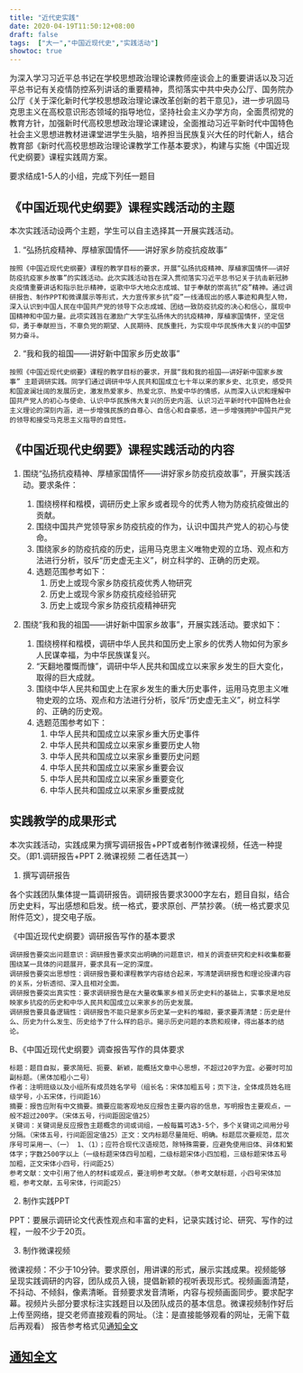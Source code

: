 ```yaml
---
title: "近代史实践"
date: 2020-04-19T11:50:12+08:00
draft: false
tags:  ["大一","中国近现代史","实践活动"]
showtoc: true
---
```


为深入学习习近平总书记在学校思想政治理论课教师座谈会上的重要讲话以及习近平总书记有关疫情防控系列讲话的重要精神，贯彻落实中共中央办公厅、国务院办公厅《关于深化新时代学校思想政治理论课改革创新的若干意见》，进一步巩固马克思主义在高校意识形态领域的指导地位，坚持社会主义办学方向，全面贯彻党的教育方针，加强新时代高校思想政治理论课建设，全面推动习近平新时代中国特色社会主义思想进教材进课堂进学生头脑，培养担当民族复兴大任的时代新人，结合教育部《新时代高校思想政治理论课教学工作基本要求》，构建与实施《中国近现代史纲要》课程实践周方案。

要求结成1-5人的小组，完成下列任一题目

## 《中国近现代史纲要》课程实践活动的主题

本次实践活动设两个主题，学生可以自主选择其一开展实践活动。

1. “弘扬抗疫精神、厚植家国情怀——讲好家乡防疫抗疫故事”
```
按照《中国近现代史纲要》课程的教学目标的要求，开展“弘扬抗疫精神、厚植家国情怀——讲好防疫抗疫家乡故事”的实践活动。此次实践活动旨在深入贯彻落实习近平总书记关于抗击新冠肺炎疫情重要讲话和指示批示精神，讴歌中华大地众志成城、甘于奉献的崇高抗“疫”精神。通过调研报告、制作PPT和微课展示等形式，大力宣传家乡抗“疫”一线涌现出的感人事迹和典型人物，深入认识到中国人民在中国共产党的领导下众志成城、团结一致防疫抗疫的决心和信心，展现中国精神和中国力量。此项实践旨在激励广大学生弘扬伟大的抗疫精神，厚植家国情怀，坚定信仰，勇于奉献担当，不辜负党的期望、人民期待、民族重托，为实现中华民族伟大复兴的中国梦努力奋斗。
```
2. “我和我的祖国——讲好新中国家乡历史故事”

```
按照《中国近现代史纲要》课程的教学目标的要求，开展“我和我的祖国——讲好新中国家乡故事” 主题调研实践。同学们通过调研中华人民共和国成立七十年以来的家乡史、北京史，感受共和国波澜壮阔的发展历史，激发热爱家乡、热爱北京、热爱中华的情感，从而深入认识和理解中国共产党人的初心与使命、认识中华民族伟大复兴的历史内涵、认识习近平新时代中国特色社会主义理论的深刻内涵，进一步增强民族的自尊心、自信心和自豪感，进一步增强拥护中国共产党的领导和接受马克思主义指导的自觉性。
```

## 《中国近现代史纲要》课程实践活动的内容
1. 围绕“弘扬抗疫精神、厚植家国情怀——讲好家乡防疫抗疫故事”，开展实践活动。要求条件：

    1. 围绕榜样和楷模，调研历史上家乡或者现今的优秀人物为防疫抗疫做出的贡献。
    2. 围绕中国共产党领导家乡防疫抗疫的作为，认识中国共产党人的初心与使命。
    3. 围绕家乡的防疫抗疫的历史，运用马克思主义唯物史观的立场、观点和方法进行分析，驳斥“历史虚无主义”，树立科学的、正确的历史观。
    4. 选题范围参考如下：
        1. 历史上或现今家乡防疫抗疫优秀人物研究
        2. 历史上或现今家乡防疫抗疫经验研究
        3. 历史上或现今家乡防疫抗疫精神研究


2. 围绕“我和我的祖国——讲好新中国家乡故事”，开展实践活动。要求如下：
    1. 围绕榜样和楷模，调研中华人民共和国历史上家乡的优秀人物如何为家乡人民谋幸福，为中华民族谋复兴。
    2. “天翻地覆慨而慷”，调研中华人民共和国成立以来家乡发生的巨大变化，取得的巨大成就。
    3. 围绕中华人民共和国史上在家乡发生的重大历史事件，运用马克思主义唯物史观的立场、观点和方法进行分析，驳斥“历史虚无主义”，树立科学的、正确的历史观。
    4. 选题范围参考如下：
        1. 中华人民共和国成立以来家乡重大历史事件
        2. 中华人民共和国成立以来家乡重要历史人物
        3. 中华人民共和国成立以来家乡重要历史问题
        4. 中华人民共和国成立以来家乡重要会议
        5. 中华人民共和国成立以来家乡重要变化
        6. 中华人民共和国成立以来家乡重要成就

## 实践教学的成果形式


本次实践活动，实践成果为撰写调研报告+PPT或者制作微课视频，任选一种提交。（即1.调研报告+PPT  2.微课视频 二者任选其一）

1. 撰写调研报告

各个实践团队集体提一篇调研报告。调研报告要求3000字左右，题目自拟，结合历史史料，写出感想和启发。统一格式，要求原创、严禁抄袭。（统一格式要求见附件范文），提交电子版。

《中国近现代史纲要》调研报告写作的基本要求

```
调研报告要突出问题意识：调研报告要求突出明确的问题意识，相关的调查研究和史料收集都要围绕某一具体的问题展开，要求具有一定的深度。
调研报告要突出思想性：调研报告要和课程教学内容结合起来，写清楚调研报告和理论授课内容的关系，分析透彻、深入且相对全面。
调研报告要突出真实性：要求调研报告是在大量收集家乡相关历史史料的基础上，实事求是地反映家乡抗疫的历史和中华人民共和国成立以来家乡的历史发展。
调研报告要具备逻辑性：调研报告不能只是家乡历史某一史料的堆砌，要求要弄清楚：历史是什么、历史为什么发生、历史给予了什么样的启示。揭示历史问题的本质和规律，得出基本的结论。
```


B、《中国近现代史纲要》调查报告写作的具体要求

```
标题：题目自拟，要求简短、扼要、新颖，能概括文章中心思想，不超过20字为宜。必要时可加副标题。（黑体加粗小二号）
作者：注明班级以及小组所有成员姓名学号（组长名：宋体加粗五号；页下注，全体成员姓名班级学号，小五宋体，行间距16）
摘要：报告应附有中文摘要。摘要应能客观地反应报告主要内容的信息，写明报告主要观点，一般不超过200字。（宋体五号，行间距固定值25）
关键词：关键词是反应报告主题概念的词或词组，一般每篇可选3-5个，多个关键词之间用分号分隔。（宋体五号，行间距固定值25）正文：文内标题尽量简短、明确。标题层次要规范，层次序号可采用一、（一） 1、（1）；应符合现代汉语规范，除特殊需要，应避免使用旧体、异体和繁体字；字数2500字以上（一级标题宋体四号加粗，二级标题宋体小四加粗，三级标题宋体五号加粗，正文宋体小四号，行间距25）
参考文献：文中引用了他人的材料或观点，要注明参考文献。（参考文献标题，小四号宋体加粗，参考文献，五号宋体，行间距25）
```


2. 制作实践PPT 

PPT：要展示调研论文代表性观点和丰富的史料，记录实践讨论、研究、写作的过程，一般不少于20页。

3. 制作微课视频

微课视频：不少于10分钟。要求原创，用讲课的形式，展示实践成果。视频能够呈现实践调研的内容，团队成员入镜，提倡新颖的视听表现形式。视频画面清楚，不抖动、不倾斜，像素清晰。音频要求发音清晰，内容与视频画面同步。要求配字幕。视频片头部分要求标注实践题目以及团队成员的基本信息。微课视频制作好后上传至网络，提交老师直接观看的网址。（注：是直接能够观看的网址，无需下载后再观看）
报告参考格式见[通知全文](../../课程文件/近代史/04162021年春季学期纲要实践周方案(1).docx)

## [通知全文](../../课程文件/近代史/04162021年春季学期纲要实践周方案(1).docx)
